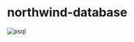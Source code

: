 # northwind-database

![psql]([https://github.com/rogeriojunio/business-intelligence/tree/main/refuge-requests-brazil](https://w7.pngwing.com/pngs/173/36/png-transparent-postgresql-logo-computer-software-database-open-source-s-text-head-snout.png)https://w7.pngwing.com/pngs/173/36/png-transparent-postgresql-logo-computer-software-database-open-source-s-text-head-snout.png)
